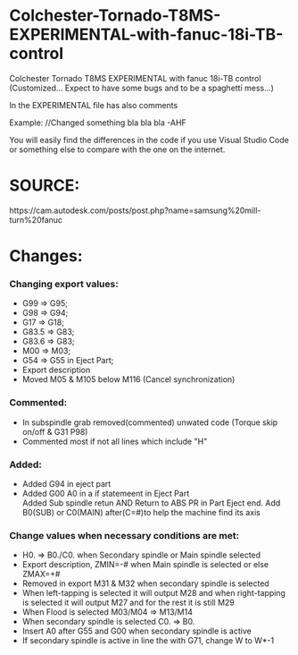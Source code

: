 # Colchester-Tornado-T8MS-EXPERIMENTAL-with-fanuc-18i-TB-control

<p>Colchester Tornado T8MS EXPERIMENTAL with fanuc 18i-TB control (Customized... Expect to have some bugs and to be a spaghetti mess...)<p>
<p>In the EXPERIMENTAL file has also comments<p>
<p>Example: //Changed something bla bla bla -AHF<p>
<p>You will easily find the differences in the code if you use Visual Studio Code or something else to compare with the one on the internet.<p>
    
# SOURCE:
<p>https://cam.autodesk.com/posts/post.php?name=samsung%20mill-turn%20fanuc</p>

# Changes:

<h3>Changing export values:</h3>
<ul>
  <li>G99 => G95;</li>
  <li>G98 => G94;</li>
  <li>G17 => G18;</li>
  <li>G83.5 => G83;</li>
  <li>G83.6 => G83;</li>
  <li>M00 => M03;</li>
  <li>G54 => G55 in Eject Part;</li>
  <li>Export description</li>
  <li>Moved M05 & M105 below M116 (Cancel synchronization)</li>
</ul>

<h3>Commented:</h3>
<ul>
    <li>In subspindle grab removed(commented) unwated code (Torque skip on/off & G31 P98)</li>
    <li>Commented most if not all lines which include "H"</li>
</ul>

<h3>Added:</h3>
<ul>
    <li>Added G94 in eject part</li>
    <li>Added G00 A0 in a if statemeent in Eject Part</li>
    </li>Added Sub spindle retun AND Return to ABS PR in Part Eject end.</li>
    </li>Add B0(SUB) or C0(MAIN) after(C=#)to help the machine find its axis</li>
</ul>

<h3>Change values when necessary conditions are met:</h3>
<ul>
    <li> H0. => B0./C0. when Secondary spindle or Main spindle selected</li>
    <li>Export description, ZMIN=-# when Main spindle is selected or else ZMAX=+#</li>
    <li>Removed in export M31 & M32 when secondary spindle is selected</li>
    <li>When left-tapping is selected it will output M28 and when right-tapping is selected it will output M27 and for the rest it is still M29</li>
    <li>When Flood is selected M03/M04 => M13/M14</li>
    <li>When secondary spindle is selected C0. => B0.</li>
    <li>Insert A0 after G55 and G00 when secondary spindle is active</li>
    <li>If secondary spindle is active in line the with G71, change W to W*-1</li>
</ul>
